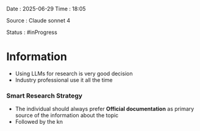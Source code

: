 Date : 2025-06-29  Time : 18:05

Source : Claude sonnet 4

Status : #inProgress 
# Information
- Using LLMs for research is very good decision 
- Industry professional use it all the time
### Smart Research Strategy
- The individual should always prefer **Official documentation** as primary source of the information about the topic
- Followed by the kn